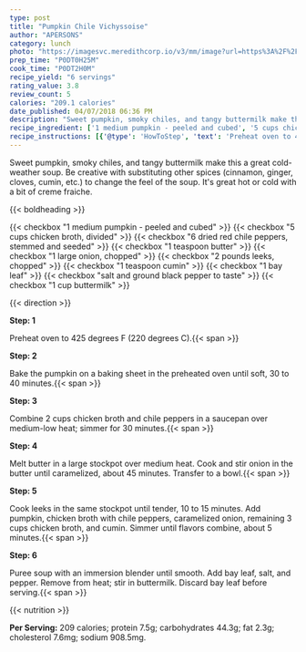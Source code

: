 ```yaml
---
type: post
title: "Pumpkin Chile Vichyssoise"
author: "APERSONS"
category: lunch
photo: "https://imagesvc.meredithcorp.io/v3/mm/image?url=https%3A%2F%2Fimages.media-allrecipes.com%2Fuserphotos%2F2656722.jpg"
prep_time: "P0DT0H25M"
cook_time: "P0DT2H0M"
recipe_yield: "6 servings"
rating_value: 3.8
review_count: 5
calories: "209.1 calories"
date_published: 04/07/2018 06:36 PM
description: "Sweet pumpkin, smoky chiles, and tangy buttermilk make this a great cold-weather soup. Be creative with substituting other spices (cinnamon, ginger, cloves, cumin, etc.) to change the feel of the soup. It's great hot or cold with a bit of creme fraiche."
recipe_ingredient: ['1 medium pumpkin - peeled and cubed', '5 cups chicken broth, divided', '6 dried red chile peppers, stemmed and seeded', '1 teaspoon butter', '1 large onion, chopped', '2 pounds leeks, chopped', '1 teaspoon cumin', '1 bay leaf', 'salt and ground black pepper to taste', '1 cup buttermilk']
recipe_instructions: [{'@type': 'HowToStep', 'text': 'Preheat oven to 425 degrees F (220 degrees C).\n'}, {'@type': 'HowToStep', 'text': 'Bake the pumpkin on a baking sheet in the preheated oven until soft, 30 to 40 minutes.\n'}, {'@type': 'HowToStep', 'text': 'Combine 2 cups chicken broth and chile peppers in a saucepan over medium-low heat; simmer for 30 minutes.\n'}, {'@type': 'HowToStep', 'text': 'Melt butter in a large stockpot over medium heat. Cook and stir onion in the butter until caramelized, about 45 minutes. Transfer to a bowl.\n'}, {'@type': 'HowToStep', 'text': 'Cook leeks in the same stockpot until tender, 10 to 15 minutes. Add pumpkin, chicken broth with chile peppers, caramelized onion, remaining 3 cups chicken broth, and cumin. Simmer until flavors combine, about 5 minutes.\n'}, {'@type': 'HowToStep', 'text': 'Puree soup with an immersion blender until smooth. Add bay leaf, salt, and pepper. Remove from heat; stir in buttermilk. Discard bay leaf before serving.\n'}]
---
```


Sweet pumpkin, smoky chiles, and tangy buttermilk make this a great cold-weather soup. Be creative with substituting other spices (cinnamon, ginger, cloves, cumin, etc.) to change the feel of the soup. It's great hot or cold with a bit of creme fraiche. 

{{< boldheading >}}

{{< checkbox "1 medium pumpkin - peeled and cubed" >}}
{{< checkbox "5 cups chicken broth, divided" >}}
{{< checkbox "6  dried red chile peppers, stemmed and seeded" >}}
{{< checkbox "1 teaspoon butter" >}}
{{< checkbox "1 large onion, chopped" >}}
{{< checkbox "2 pounds leeks, chopped" >}}
{{< checkbox "1 teaspoon cumin" >}}
{{< checkbox "1  bay leaf" >}}
{{< checkbox "salt and ground black pepper to taste" >}}
{{< checkbox "1 cup buttermilk" >}}


{{< direction >}}

**Step: 1**

Preheat oven to 425 degrees F (220 degrees C).{{< span >}}

**Step: 2**

Bake the pumpkin on a baking sheet in the preheated oven until soft, 30 to 40 minutes.{{< span >}}

**Step: 3**

Combine 2 cups chicken broth and chile peppers in a saucepan over medium-low heat; simmer for 30 minutes.{{< span >}}

**Step: 4**

Melt butter in a large stockpot over medium heat. Cook and stir onion in the butter until caramelized, about 45 minutes. Transfer to a bowl.{{< span >}}

**Step: 5**

Cook leeks in the same stockpot until tender, 10 to 15 minutes. Add pumpkin, chicken broth with chile peppers, caramelized onion, remaining 3 cups chicken broth, and cumin. Simmer until flavors combine, about 5 minutes.{{< span >}}

**Step: 6**

Puree soup with an immersion blender until smooth. Add bay leaf, salt, and pepper. Remove from heat; stir in buttermilk. Discard bay leaf before serving.{{< span >}}

{{< nutrition >}}

**Per Serving:** 209 calories; protein 7.5g; carbohydrates 44.3g; fat 2.3g; cholesterol 7.6mg; sodium 908.5mg.